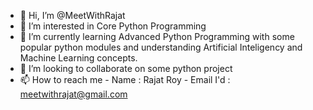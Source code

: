 - 👋 Hi, I’m @MeetWithRajat
- 👀 I’m interested in Core Python Programming
- 🌱 I’m currently learning Advanced Python Programming with some popular python modules and understanding Artificial Inteligency and Machine Learning concepts.
- 💞️ I’m looking to collaborate on some python project
- 📫 How to reach me - Name : Rajat Roy - Email I'd : meetwithrajat@gmail.com

<!---
MeetWithRajat/MeetWithRajat is a ✨ special ✨ repository because its `README.md` (this file) appears on your GitHub profile.
You can click the Preview link to take a look at your changes.
--->
